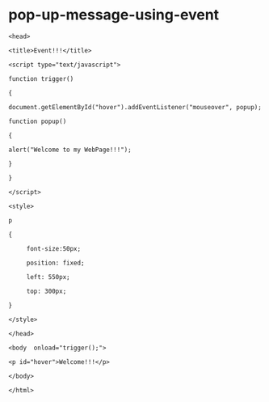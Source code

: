# pop-up-message-using-event
<html>

	<head>

	<title>Event!!!</title>

	<script type="text/javascript">

	function trigger()

	{

	document.getElementById("hover").addEventListener("mouseover", popup);

	function popup()

	{

	alert("Welcome to my WebPage!!!");

	}

	}

	</script>

	<style>

	p

	{

	     font-size:50px;

	     position: fixed;

	     left: 550px;

	     top: 300px;

	}

	</style>

	</head>

	<body  onload="trigger();">

	<p id="hover">Welcome!!!</p>

	</body>

	</html>
